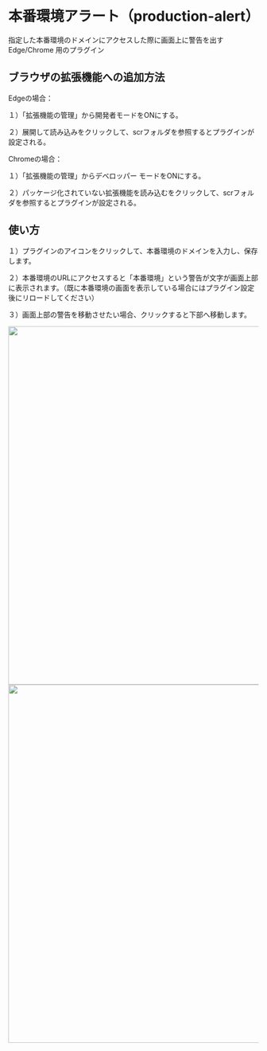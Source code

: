 # 本番環境アラート（production-alert）

指定した本番環境のドメインにアクセスした際に画面上に警告を出す Edge/Chrome 用のプラグイン


## ブラウザの拡張機能への追加方法

Edgeの場合：

１）「拡張機能の管理」から開発者モードをONにする。

２）展開して読み込みをクリックして、scrフォルダを参照するとプラグインが設定される。

Chromeの場合：

１）「拡張機能の管理」からデベロッパー モードをONにする。

２）パッケージ化されていない拡張機能を読み込むをクリックして、scrフォルダを参照するとプラグインが設定される。


## 使い方

１）プラグインのアイコンをクリックして、本番環境のドメインを入力し、保存します。

２）本番環境のURLにアクセスすると「本番環境」という警告が文字が画面上部に表示されます。（既に本番環境の画面を表示している場合にはプラグイン設定後にリロードしてください）

３）画面上部の警告を移動させたい場合、クリックすると下部へ移動します。

<img width="720" src="https://github.com/GETYAMAME/production-alert/assets/9640392/927715ac-c30c-42cb-b186-07458cbc3944">

<img width="720" src="https://github.com/GETYAMAME/production-alert/assets/9640392/23ebcce2-ad14-4a39-a807-4badcd505d57">
